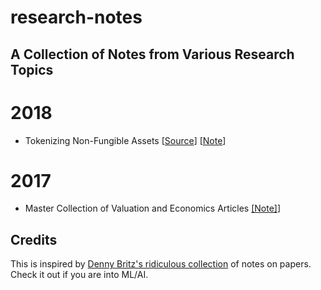 # research-notes
## A Collection of Notes from Various Research Topics

# 2018
- Tokenizing Non-Fungible Assets [[Source](https://youtu.be/rwZyD4Plguo)] [[Note](https://github.com/kentlangley/research-notes/blob/master/Tokenizing-Non-Fungible-Assets.md)]

# 2017
- Master Collection of Valuation and Economics Articles [[Note]](https://github.com/kentlangley/research-notes/blob/master/notes/Token-Valuation-and-Economics-Master-List.md)]

## Credits
This is inspired by [Denny Britz's ridiculous collection](https://github.com/dennybritz/deeplearning-papernotes) of notes on papers. Check it out if you are into ML/AI.

